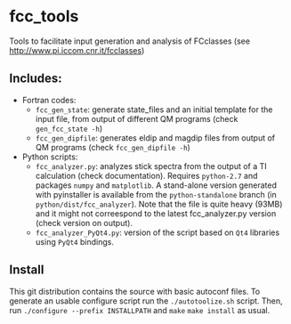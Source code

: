 # fcc_tools
Tools to facilitate input generation and analysis of FCclasses (see http://www.pi.iccom.cnr.it/fcclasses)

## Includes:
* Fortran codes:
  - `fcc_gen_state`: generate state_files and an initial template for the input file, from output of different QM programs (check `gen_fcc_state -h`)
  - `fcc_gen_dipfile`: generates eldip and magdip files from output of QM programs (check `fcc_gen_dipfile -h`)
* Python scripts:
  - `fcc_analyzer.py`: analyzes stick spectra from the output of a TI calculation (check documentation). Requires `python-2.7` and packages `numpy` and `matplotlib`. A stand-alone version generated with pyinstaller is available from the `python-standalone` branch (in `python/dist/fcc_analyzer`). Note that the file is quite heavy (93MB) and it might not correespond to the latest fcc_analyzer.py version (check version on output).
  - `fcc_analyzer_PyQt4.py`: version of the script based on `Qt4` libraries using `PyQt4` bindings.

## Install
This git distribution contains the source with basic autoconf files. To generate an usable configure script run the `./autotoolize.sh` script. Then, run `./configure --prefix INSTALLPATH` and `make` `make install` as usual.
